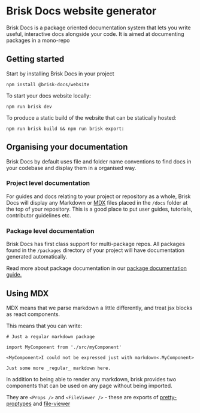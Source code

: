 # Brisk Docs website generator

Brisk Docs is a package oriented documentation system that lets you write useful, interactive
docs alongside your code. It is aimed at documenting packages in a mono-repo

## Getting started

Start by installing Brisk Docs in your project

```shell
npm install @brisk-docs/website
```

To start your docs website locally:

```shell
npm run brisk dev
```

To produce a static build of the website that can be statically hosted:

```shell
npm run brisk build && npm run brisk export:
```

## Organising your documentation

Brisk Docs by default uses file and folder name conventions to find docs in your codebase and display them in a organised way.

### Project level documentation

For guides and docs relating to your project or repository as a whole, Brisk Docs will display any Markdown or [MDX](https://mdxjs.com/) files placed in the `/docs` folder at the top of your repository. This is a good place to put user guides, tutorials, contributor guidelines etc.

### Package level documentation

Brisk Docs has first class support for multi-package repos. All packages found in the `/packages` directory of your project will have documentation generated automatically.

Read more about package documentation in our [package documentation guide.](./docs/writing-package-docs)

## Using MDX

MDX means that we parse markdown a little differently, and treat jsx blocks as react components.

This means that you can write:

```mdxjs
# Just a regular markdown package

import MyComponent from './src/myComponent'

<MyComponent>I could not be expressed just with markdown<.MyComponent>

Just some more _regular_ markdown here.
```

In addition to being able to render any markdown, brisk provides two components that can be used on any
page without being imported.

They are `<Props />` and `<FileViewer />` - these are exports of [pretty-proptypes](https://github.com/atlassian/extract-react-types/tree/master/packages/pretty-proptypes) and [file-viewer](../../packages/file-viewer)

